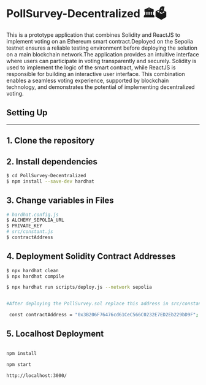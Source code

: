# PollSurvey-Decentralized 🏛️🗳️

This is a prototype application that combines Solidity and ReactJS to implement voting on an Ethereum smart contract.Deployed on the Sepolia testnet ensures a reliable testing environment before deploying the solution on a main blockchain network.The application provides an intuitive interface where users can participate in voting transparently and securely. Solidity is used to implement the logic of the smart contract, while ReactJS is responsible for building an interactive user interface. This combination enables a seamless voting experience, supported by blockchain technology, and demonstrates the potential of implementing decentralized voting. 


## Setting Up
---
## 1. Clone the repository

## 2. Install dependencies

```bash
$ cd PollSurvey-Decentralized
$ npm install --save-dev hardhat
```
## 3. Change variables in Files
```bash
# hardhat.config.js
$ ALCHEMY_SEPOLIA_URL
$ PRIVATE_KEY
# src/constant.js
$ contractAddress
```
## 4. Deployment Solidity Contract Addresses
```bash
$ npx hardhat clean
$ npx hardhat compile
```
``` bash
$ npx hardhat run scripts/deploy.js --network sepolia
```

``` bash

#After deploying the PollSurvey.sol replace this address in src/constant.js file with the variable:

 const contractAddress = "0x3B206F76476cd61CeC566C0232E7ED2Eb229bD9F";

```

## 5. Localhost Deployment

``` bash

npm install 

npm start 

http://localhost:3000/

```





































